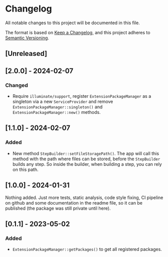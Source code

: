 # Changelog
All notable changes to this project will be documented in this file.

The format is based on [Keep a Changelog](https://keepachangelog.com/en/1.0.0/),
and this project adheres to [Semantic Versioning](https://semver.org/spec/v2.0.0.html).

## [Unreleased]

## [2.0.0] - 2024-02-07
### Changed
* Require `illuminate/support`, register `ExtensionPackageManager` as a singleton via a new `ServiceProvider` and remove `ExtensionPackageManager::singleton()` and `ExtensionPackageManager::new()` methods.

## [1.1.0] - 2024-02-07
### Added
* New method `StepBuilder::setFileStoragePath()`. The app will call this method with the path where files can be stored, before the `StepBuilder` builds any step. So inside the builder, when building a step, you can rely on this path.

## [1.0.0] - 2024-01-31
Nothing added. Just more tests, static analysis, code style fixing, CI pipeline on github and some documentation in the readme file, so it can be published (the package was still private until here).

## [0.1.1] - 2023-05-02
### Added
* `ExtensionPackageManager::getPackages()` to get all registered packages.

